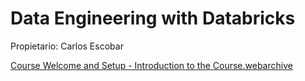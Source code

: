 # Data Engineering with Databricks

Propietario: Carlos Escobar

[Course Welcome and Setup - Introduction to the Course.webarchive](Data%20Engineering%20with%20Databricks%20b657e7aa72354c52ade3aa431ffb1eb5/Course_Welcome_and_Setup_-_Introduction_to_the_Course.webarchive)